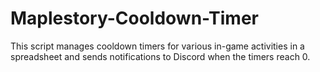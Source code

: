 # Maplestory-Cooldown-Timer
This script manages cooldown timers for various in-game activities in a spreadsheet and sends notifications to Discord when the timers reach 0.

